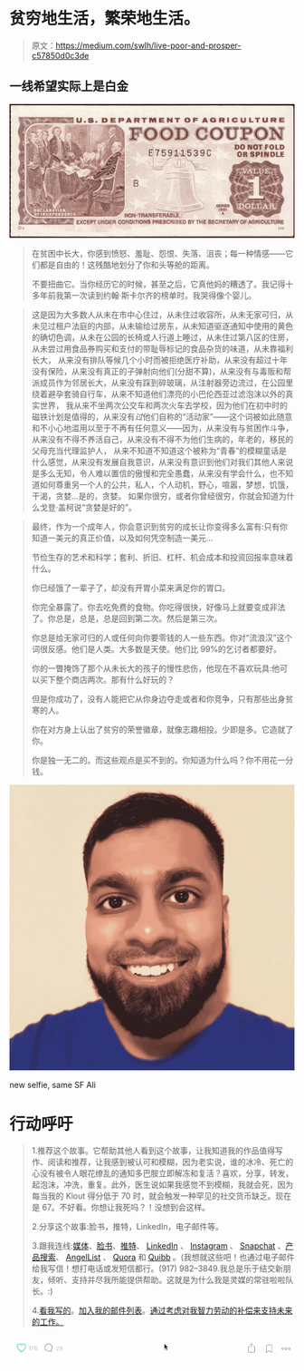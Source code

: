 # 贫穷地生活，繁荣地生活。

> 原文：<https://medium.com/swlh/live-poor-and-prosper-c57850d0c3de>

## 一线希望实际上是白金

![](img/34d4496c8f905d20e1c06d22d958e7e2.png)

> 在贫困中长大，你感到愤怒、羞耻、怨恨、失落、沮丧；每一种情感——它们都是自由的！这残酷地划分了你和头等舱的距离。
> 
> 不要扭曲它。当你经历它的时候，甚至之后，它真他妈的糟透了。我记得十多年前我第一次读到约翰·斯卡尔齐的榜单时。我哭得像个婴儿。

> 这是因为大多数人从未在市中心住过，从未住过收容所，从未无家可归，从未见过租户法庭的内部，从未输给过房东，从未知道驱逐通知中使用的黄色的确切色调，从未在公园的长椅或人行道上睡过，从未住过第八区的住房，从未尝过用食品券购买和支付的带耻辱标记的食品杂货的味道，从未靠福利长大， 从来没有排队等候几个小时而被拒绝医疗补助，从来没有超过十年没有保险，从来没有真正的子弹射向他们(分甜不算)，从来没有与毒贩和帮派成员作为邻居长大，从来没有踩到碎玻璃，从注射器旁边流过，在公园里绕着避孕套骑自行车，从来不知道他们漂亮的小巴伦西亚过滤泡沫以外的真实世界， 我从来不坐两次公交车和两次火车去学校，因为他们在初中时的磁铁计划是值得的，从来没有*过*他们自称的“活动家”——这个词被如此随意和不小心地滥用以至于不再有任何意义——因为，从来没有与贫困作斗争，从来没有不得不养活自己，从来没有不得不为他们生病的，年老的，移民的父母充当代理监护人， 从来不知道不知道这个被称为“青春”的模糊童话是什么感觉，从来没有发展自我意识，从来没有意识到他们对我们其他人来说是多么无知，令人难以置信的傲慢和完全愚蠢，从来没有学会什么，也不知道如何尊重另一个人的公共，私人，个人动机，野心，喧嚣，梦想，饥饿，干渴，贪婪…是的，贪婪。 如果你很穷，或者你曾经很穷，你就会知道为什么戈登·盖柯说“贪婪是好的”。

> 最终，作为一个成年人，你会意识到贫穷的成长让你变得多么富有:只有你知道一美元的真正价值，以及如何凭空制造一美元…
> 
> 节俭生存的艺术和科学；套利、折旧、杠杆、机会成本和投资回报率意味着什么。
> 
> 你已经饿了一辈子了，却没有开胃小菜来满足你的胃口。
> 
> 你完全暴露了。你去吃免费的食物。你吃得很快，好像马上就要变成非法了。你总是，总是，总是回到第二次。然后是第三次。
> 
> 你总是给无家可归的人或任何向你要零钱的人一些东西。你对“流浪汉”这个词很反感。他们是人类。大多数是天使。他们比 99%的乞讨者都要好。
> 
> 你的一瞥掩饰了那个从未长大的孩子的慢性悲伤，他现在不喜欢玩具:他可以买下整个商店两次。那有什么好玩的？
> 
> 但是你成功了，没有人能把它从你身边夺走或者和你竞争，只有那些出身贫寒的人。
> 
> 你在对方身上认出了贫穷的荣誉徽章，就像志趣相投。少即是多。它造就了你。
> 
> 你是独一无二的。而这些观点是买不到的。你知道为什么吗？你不用花一分钱。

![](img/a2b0a3ce7c46c092fbe4e863a06ea48e.png)

new selfie, same SF Ali

# 行动呼吁

> 1.推荐这个故事。它帮助其他人看到这个故事，让我知道我的作品值得写作、阅读和推荐，让我感到被认可和模糊，因为老实说，谁的冰冷、死亡的心没有被令人眼花缭乱的通知多巴胺立即解冻和复活？喜欢，分享，转发，起泡沫，冲洗，重复。此外，医生说如果我感觉不到模糊，我就会死，因为每当我的 Klout 得分低于 70 时，就会触发一种罕见的社交货币缺乏。现在是 67。不好看。你想让我死吗？！没想到会这样。
> 
> 2.分享这个故事:脸书，推特，LinkedIn，电子邮件等。
> 
> 3.跟我连线:[媒体](/@sfali789)、[脸书](https://www.facebook.com/sfali789)、[推特](http://twitter.com/sfali789)、 [LinkedIn](https://www.linkedin.com/in/sfali789) 、 [Instagram](http://instagram.com/sfali789) 、 [Snapchat](https://www.snapchat.com/add/sfali789) 、[产品搜索](https://www.producthunt.com/@sfali789)、 [AngelList](https://angel.co/sfali789) 、 [Quora](https://www.quora.com/profile/SF-Ali) 和 [Quibb](http://quibb.com/farooqzafar) 。(我想就这些吧！也通过电子邮件给我写信！想打电话或发短信都行。(917) 982–3849.我总是乐于结交新朋友，倾听、支持并尽我所能提供帮助。这就是为什么我是灵媒的常驻啦啦队长。:)
> 
> 4.[看我写的](/@sfali789)。[加入我的邮件列表](https://upscri.be/96c9f6)。[通过考虑对我智力劳动的补偿来支持未来的工作。](http://paypal.me/sfali)

![](img/004ba14959923cf040d4bc11d3d0702f.png)